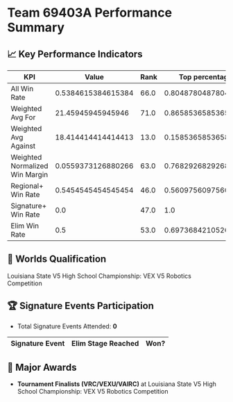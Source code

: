 # Team 69403A Performance Summary

## 📈 Key Performance Indicators
| KPI | Value | Rank | Top percentage |
| --- | ----- | ---- | ----- |
| All Win Rate | 0.5384615384615384 | 66.0 | 0.8048780487804879 |
| Weighted Avg For | 21.45945945945946 | 71.0 | 0.8658536585365854 |
| Weighted Avg Against | 18.414414414414413 | 13.0 | 0.15853658536585366 |
| Weighted Normalized Win Margin | 0.0559373126880266 | 63.0 | 0.7682926829268293 |
| Regional+ Win Rate | 0.5454545454545454 | 46.0 | 0.5609756097560976 |
| Signature+ Win Rate | 0.0 | 47.0 | 1.0 |
| Elim Win Rate | 0.5 | 53.0 | 0.6973684210526315 |


## 🎯 Worlds Qualification
Louisiana State V5 High School Championship: VEX V5 Robotics Competition

## 🏆 Signature Events Participation
- Total Signature Events Attended: **0**

| Signature Event | Elim Stage Reached | Won? |
|:----------------|:-------------------|:----|


## 🥇 Major Awards
- **Tournament Finalists (VRC/VEXU/VAIRC)** at Louisiana State V5 High School Championship: VEX V5 Robotics Competition

